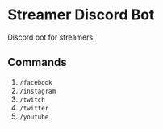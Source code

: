# Streamer Discord Bot

Discord bot for streamers.

## Commands

1. `/facebook`
2. `/instagram`
3. `/twitch`
4. `/twitter`
5. `/youtube`
